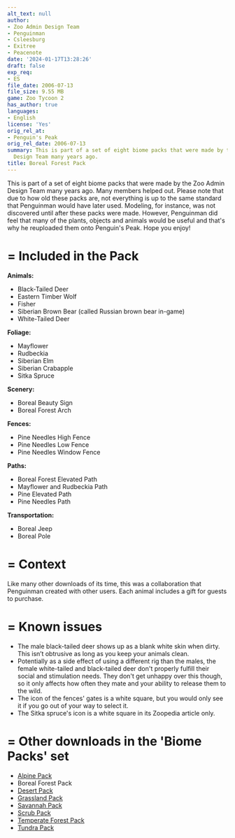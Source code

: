 ```yaml
---
alt_text: null
author:
- Zoo Admin Design Team
- Penguinman
- Csleesburg
- Exitree
- Peacenote
date: '2024-01-17T13:28:26'
draft: false
exp_req:
- ES
file_date: 2006-07-13
file_size: 9.55 MB
game: Zoo Tycoon 2
has_author: true
languages:
- English
license: 'Yes'
orig_rel_at:
- Penguin's Peak
orig_rel_date: 2006-07-13
summary: This is part of a set of eight biome packs that were made by the Zoo Admin
  Design Team many years ago.
title: Boreal Forest Pack
---
```

This is part of a set of eight biome packs that were made by the Zoo Admin Design Team many years ago. Many members helped out. Please note that due to how old these packs are, not everything is up to the same standard that Penguinman would have later used. Modeling, for instance, was not discovered until after these packs were made. However, Penguinman did feel that many of the plants, objects and animals would be useful and that's why he reuploaded them onto Penguin's Peak. Hope you enjoy!

=
Included in the Pack
=

**Animals:**
- Black-Tailed Deer
- Eastern Timber Wolf
- Fisher
- Siberian Brown Bear (called Russian brown bear in-game)
- White-Tailed Deer

**Foliage:**
- Mayflower
- Rudbeckia
- Siberian Elm
- Siberian Crabapple
- Sitka Spruce

**Scenery:**
- Boreal Beauty Sign
- Boreal Forest Arch

**Fences:**
- Pine Needles High Fence
- Pine Needles Low Fence
- Pine Needles Window Fence

**Paths:**
- Boreal Forest Elevated Path
- Mayflower and Rudbeckia Path
- Pine Elevated Path
- Pine Needles Path

**Transportation:**
- Boreal Jeep
- Boreal Pole

=
Context
=

Like many other downloads of its time, this was a collaboration that Penguinman created with other users. Each animal includes a gift for guests to purchase.

=
Known issues
=

- The male black-tailed deer shows up as a blank white skin when dirty. This isn’t obtrusive as long as you keep your animals clean.
- Potentially as a side effect of using a different rig than the males, the female white-tailed and black-tailed deer don't properly fulfill their social and stimulation needs. They don't get unhappy over this though, so it only affects how often they mate and your ability to release them to the wild.
- The icon of the fences' gates is a white square, but you would only see it if you go out of your way to select it.
- The Sitka spruce's icon is a white square in its Zoopedia article only.

=
Other downloads in the 'Biome Packs' set
=

- [Alpine Pack](<https://www.zooberry.org/mods/zt2/expansive-packs/alpine-pack/>)
- Boreal Forest Pack
- [Desert Pack](<https://www.zooberry.org/mods/zt2/expansive-packs/desert-pack/>)
- [Grassland Pack](<https://www.zooberry.org/mods/zt2/expansive-packs/grassland-pack/>)
- [Savannah Pack](<https://www.zooberry.org/mods/zt2/expansive-packs/savannah-pack/>)
- [Scrub Pack](<https://www.zooberry.org/mods/zt2/expansive-packs/scrub-pack/>)
- [Temperate Forest Pack](<https://www.zooberry.org/mods/zt2/expansive-packs/temperate-forest-pack/>)
- [Tundra Pack](<https://www.zooberry.org/mods/zt2/expansive-packs/tundra-pack/>)